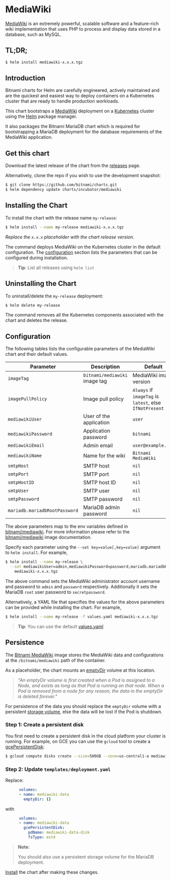 # MediaWiki

[MediaWiki](https://www.mediawiki.org) is an extremely powerful, scalable software and a feature-rich wiki implementation that uses PHP to process and display data stored in a database, such as MySQL.

## TL;DR;

```bash
$ helm install mediawiki-x.x.x.tgz
```

## Introduction

Bitnami charts for Helm are carefully engineered, actively maintained and are the quickest and easiest way to deploy containers on a Kubernetes cluster that are ready to handle production workloads.

This chart bootstraps a [MediaWiki](https://github.com/bitnami/bitnami-docker-mediawiki) deployment on a [Kubernetes](http://kubernetes.io) cluster using the [Helm](https://helm.sh) package manager.

It also packages the Bitnami MariaDB chart which is required for bootstrapping a MariaDB deployment for the database requirements of the MediaWiki application.

## Get this chart

Download the latest release of the chart from the [releases](../../../releases) page.

Alternatively, clone the repo if you wish to use the development snapshot:

```bash
$ git clone https://github.com/bitnami/charts.git
$ helm dependency update charts/incubator/mediawiki
```

## Installing the Chart

To install the chart with the release name `my-release`:

```bash
$ helm install --name my-release mediawiki-x.x.x.tgz
```

*Replace the `x.x.x` placeholder with the chart release version.*

The command deploys MediaWiki on the Kubernetes cluster in the default configuration. The [configuration](#configuration) section lists the parameters that can be configured during installation.

> **Tip**: List all releases using `helm list`

## Uninstalling the Chart

To uninstall/delete the `my-release` deployment:

```bash
$ helm delete my-release
```

The command removes all the Kubernetes components associated with the chart and deletes the release.

## Configuration

The following tables lists the configurable parameters of the MediaWiki chart and their default values.

|           Parameter           |          Description          |                         Default                         |
|-------------------------------|-------------------------------|---------------------------------------------------------|
| `imageTag`                    | `bitnami/mediawiki` image tag | MediaWiki image version                                 |
| `imagePullPolicy`             | Image pull policy             | `Always` if `imageTag` is `latest`, else `IfNotPresent` |
| `mediawikiUser`               | User of the application       | `user`                                                  |
| `mediawikiPassword`           | Application password          | `bitnami`                                               |
| `mediawikiEmail`              | Admin email                   | `user@example.com`                                      |
| `mediawikiName`               | Name for the wiki             | `Bitnami MediaWiki`                                     |
| `smtpHost`                    | SMTP host                     | `nil`                                                   |
| `smtpPort`                    | SMTP port                     | `nil`                                                   |
| `smtpHostID`                  | SMTP host ID                  | `nil`                                                   |
| `smtpUser`                    | SMTP user                     | `nil`                                                   |
| `smtpPassword`                | SMTP password                 | `nil`                                                   |
| `mariadb.mariadbRootPassword` | MariaDB admin password        | `nil`                                                   |

The above parameters map to the env variables defined in [bitnami/mediawiki](http://github.com/bitnami/bitnami-docker-mediawiki). For more information please refer to the [bitnami/mediawiki](http://github.com/bitnami/bitnami-docker-mediawiki) image documentation.

Specify each parameter using the `--set key=value[,key=value]` argument to `helm install`. For example,

```bash
$ helm install --name my-release \
  --set mediawikiUser=admin,mediawikiPassword=password,mariadb.mariadbRootPassword=secretpassword \
    mediawiki-x.x.x.tgz
```

The above command sets the MediaWiki administrator account username and password to `admin` and `password` respectively. Additionally it sets the MariaDB `root` user password to `secretpassword`.

Alternatively, a YAML file that specifies the values for the above parameters can be provided while installing the chart. For example,

```bash
$ helm install --name my-release -f values.yaml mediawiki-x.x.x.tgz
```

> **Tip**: You can use the default [values.yaml](values.yaml)

## Persistence

The [Bitnami MediaWiki](https://github.com/bitnami/bitnami-docker-mediawiki) image stores the MediaWiki data and configurations at the `/bitnami/mediawiki` path of the container.

As a placeholder, the chart mounts an [emptyDir](http://kubernetes.io/docs/user-guide/volumes/#emptydir) volume at this location.

> *"An emptyDir volume is first created when a Pod is assigned to a Node, and exists as long as that Pod is running on that node. When a Pod is removed from a node for any reason, the data in the emptyDir is deleted forever."*

For persistence of the data you should replace the `emptyDir` volume with a persistent [storage volume](http://kubernetes.io/docs/user-guide/volumes/), else the data will be lost if the Pod is shutdown.

### Step 1: Create a persistent disk

You first need to create a persistent disk in the cloud platform your cluster is running. For example, on GCE you can use the `gcloud` tool to create a [gcePersistentDisk](http://kubernetes.io/docs/user-guide/volumes/#gcepersistentdisk):

```bash
$ gcloud compute disks create --size=500GB --zone=us-central1-a mediawiki-data-disk
```

### Step 2: Update `templates/deployment.yaml`

Replace:

```yaml
      volumes:
      - name: mediawiki-data
        emptyDir: {}
```

with

```yaml
      volumes:
      - name: mediawiki-data
        gcePersistentDisk:
          pdName: mediawiki-data-disk
          fsType: ext4
```

> **Note**:
>
> You should also use a persistent storage volume for the MariaDB deployment.

[Install](#installing-the-chart) the chart after making these changes.
